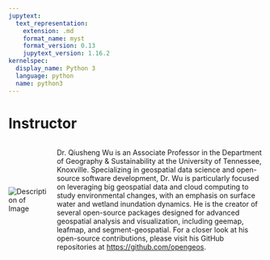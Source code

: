 ```yaml
---
jupytext:
  text_representation:
    extension: .md
    format_name: myst
    format_version: 0.13
    jupytext_version: 1.16.2
kernelspec:
  display_name: Python 3
  language: python
  name: python3
---
```


# Instructor

<div style="display: flex; align-items: center; justify-content: flex-start;">

<img src="https://geography.utk.edu/wp-content/uploads/2023/10/Qiusheng_Wu.webp" alt="Description of Image" style="max-width: 200px; margin-right: 20px;">

<div style="max-width: 800px;">

Dr. Qiusheng Wu is an Associate Professor in the Department of Geography & Sustainability at the University of Tennessee, Knoxville. Specializing in geospatial data science and open-source software development, Dr. Wu is particularly focused on leveraging big geospatial data and cloud computing to study environmental changes, with an emphasis on surface water and wetland inundation dynamics. He is the creator of several open-source packages designed for advanced geospatial analysis and visualization, including geemap, leafmap, and segment-geospatial. For a closer look at his open-source contributions, please visit his GitHub repositories at <https://github.com/opengeos>.

</div>

</div>
